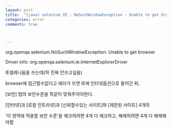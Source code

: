 ```yaml
---
layout: post
title:  "[java] selenium IE : NoSuchWindowException : Unable to get browser에러"
categories: error
comments: true



---
```


org.openqa.selenium.NoSuchWindowException: Unable to get browser

Driver info: org.openqa.selenium.ie.InternetExplorerDriver





IE셀레니움을 쓰는데(하 진짜 안쓰고싶음)

browser에 접근할수없다고 에러가 뜨면 IE에 인터넷옵션으로 들어간 뒤, 

[보안] 탭의 보안수준을 똑같이 맞춰주어야한다.

[인터넷]과 [로컬 인트라넷]과 [신뢰할수있는 사이트]와 [제한된 사이트] 4개의 

'이 영역에 적용할 보안 수준'을 체크하려면 4개 다 체크하고, 해제하려면 4개 다 해제해야함

